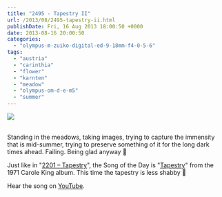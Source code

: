 ```yaml
---
title: "2495 - Tapestry II"
url: /2013/08/2495-tapestry-ii.html
publishDate: Fri, 16 Aug 2013 18:00:50 +0000
date: 2013-08-16 20:00:50
categories: 
  - "olympus-m-zuiko-digital-ed-9-18mm-f4-0-5-6"
tags: 
  - "austria"
  - "carinthia"
  - "flower"
  - "karnten"
  - "meadow"
  - "olympus-om-d-e-m5"
  - "summer"
---
```

<div class="container">
<div class="center"><a target="_blank" href="https://d25zfm9zpd7gm5.cloudfront.net/1200x1200/2013/20130801_160201_lr.jpg"><img src="https://d25zfm9zpd7gm5.cloudfront.net/0600x0600/2013/20130801_160201_lr.jpg" /></a></div>
</div>
<br />

Standing in the meadows, taking images, trying to capture the immensity that is mid-summer, trying to preserve something of it for the long dark times ahead. Failing. Being glad anyway 🙂

 Just like in "<a href="/2012/10/2201-tapestry.html" target="_blank">2201 – Tapestry</a>", the Song of the Day is "<a href="http://www.lyricsmode.com/lyrics/c/carole_king/tapestry.html" target="_blank">Tapestry</a>" from the 1971 Carole King album. This time the tapestry is less shabby 🙂

Hear the song on <a href="http://www.youtube.com/watch?v=GJ-lGU5TTKc" target="_blank">YouTube</a>.
